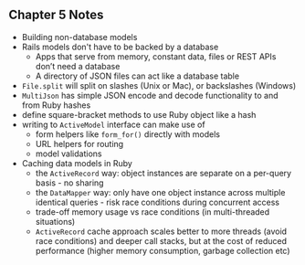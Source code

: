 ## Chapter 5 Notes

- Building non-database models
- Rails models don't have to be backed by a database
  - Apps that serve from memory, constant data, files or REST APIs don’t need a database
  - A directory of JSON files can act like a database table
- `File.split` will split on slashes (Unix or Mac), or backslashes (Windows)
- `MultiJson` has simple JSON encode and decode functionality to and from Ruby hashes
- define square-bracket methods to use Ruby object like a hash
- writing to `ActiveModel` interface can make use of
  - form helpers like `form_for()` directly with models
  - URL helpers for routing
  - model validations
- Caching data models in Ruby
  - the `ActiveRecord` way: object instances are separate on a per-query basis - no sharing
  - the `DataMapper` way: only have one object instance across multiple identical queries - risk race conditions during concurrent access
  - trade-off memory usage vs race conditions (in multi-threaded situations)
  - `ActiveRecord` cache approach scales better to more threads (avoid race conditions) and deeper call stacks, but at the cost of reduced performance (higher memory consumption, garbage collection etc)
